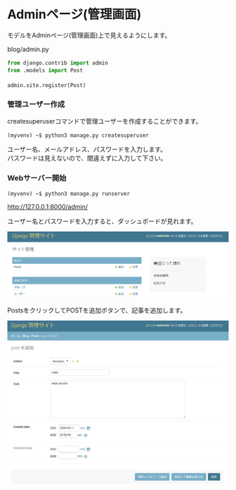
# Adminページ(管理画面)

モデルをAdminページ(管理画面)上で見えるようにします。

blog/admin.py
```python:blog/admin.py
from django.contrib import admin
from .models import Post

admin.site.register(Post)
```

### 管理ユーザー作成

createsuperuserコマンドで管理ユーザーを作成することができます。

```
(myvenv) ~$ python3 manage.py createsuperuser
```
ユーザー名、メールアドレス、パスワードを入力します。  
パスワードは見えないので、間違えずに入力して下さい。

### Webサーバー開始

```
(myvenv) ~$ python3 manage.py runserver
```

http://127.0.0.1:8000/admin/

ユーザー名とパスワードを入力すると、ダッシュボードが見れます。

![Admin](../img/admin.png)

PostsをクリックしてPOSTを追加ボタンで、記事を追加します。

![Post](../img/post.png)